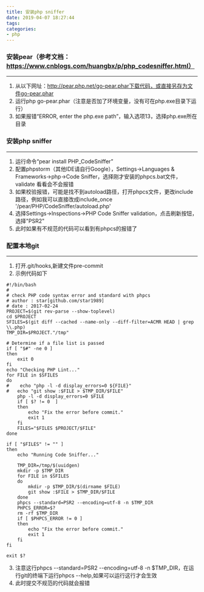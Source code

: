 ```yaml
---
title: 安装php sniffer
date: 2019-04-07 18:27:44
tags:
categories: 
- php
---
```


###  安装pear（参考文档：https://www.cnblogs.com/huangbx/p/php_codesniffer.html）
-------------
1. 从以下网址：http://pear.php.net/go-pear.phar下载代码，或直接另存为文件go-pear.phar
2. 运行php go-pear.phar（注意是否加了环境变量，没有可在php.exe目录下运行）
3. 如果报错“ERROR, enter the php.exe path”，输入选项13，选择php.exe所在目录

### 安装php sniffer
------------
1. 运行命令“pear install PHP_CodeSniffer”
2. 配置phpstorm（其他IDE请自行Google），Settings->Languages & Frameworks->php->Code Sniffer，选择刚才安装的phpcs.bat文件，validate 看看会不会报错
3. 如果校验报错，可能是找不到autoload路径，打开phpcs文件，更改include路径，例如我可以直接改成include_once '/pear/PHP/CodeSniffer/autoload.php'
4. 选择Settings->Inspections->PHP Code Sniffer validation，点击刷新按钮，选择"PSR2"
5. 此时如果有不规范的代码可以看到有phpcs的报错了

### 配置本地git
----------
1. 打开.git/hooks,新建文件pre-commit
2. 示例代码如下
```
#!/bin/bash
#
# check PHP code syntax error and standard with phpcs
# author : star[github.com/star1989]
# date : 2017-02-24
PROJECT=$(git rev-parse --show-toplevel)
cd $PROJECT
SFILES=$(git diff --cached --name-only --diff-filter=ACMR HEAD | grep \\.php)
TMP_DIR=$PROJECT."/tmp"

# Determine if a file list is passed
if [ "$#" -ne 0 ]
then
    exit 0
fi
echo "Checking PHP Lint..."
for FILE in $SFILES
do
#    echo "php -l -d display_errors=0 ${FILE}"
#   echo "git show :$FILE > $TMP_DIR/$FILE"
    php -l -d display_errors=0 $FILE
    if [ $? != 0  ]
    then
        echo "Fix the error before commit."
        exit 1
    fi
    FILES="$FILES $PROJECT/$FILE"
done

if [ "$FILES" != "" ]
then
    echo "Running Code Sniffer..."

    TMP_DIR=/tmp/$(uuidgen)
    mkdir -p $TMP_DIR
    for FILE in $SFILES
    do
        mkdir -p $TMP_DIR/$(dirname $FILE)
        git show :$FILE > $TMP_DIR/$FILE
    done
    phpcs --standard=PSR2 --encoding=utf-8 -n $TMP_DIR
    PHPCS_ERROR=$?
    rm -rf $TMP_DIR
    if [ $PHPCS_ERROR != 0 ]
    then
        echo "Fix the error before commit."
        exit 1
    fi
fi

exit $?
```
3. 注意这行phpcs --standard=PSR2 --encoding=utf-8 -n $TMP_DIR，在运行git的终端下运行phpcs --help,如果可以运行这行才会生效
4. 此时提交不规范的代码就会报错

